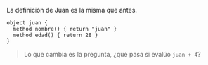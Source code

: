 La definición de Juan es la misma que antes.

```wollok
object juan {
  method nombre() { return "juan" }
  method edad() { return 28 }
}
```

> Lo que cambia es la pregunta, ¿qué pasa si evalúo `juan + 4`?
